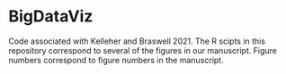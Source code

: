# BigDataViz
Code associated with Kelleher and Braswell 2021. 
The R scipts in this repository correspond to several of the figures in our manuscript. 
Figure numbers correspond to figure numbers in the manuscript.

